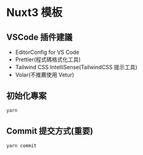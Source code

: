 # Nuxt3 模板

## VSCode 插件建議

- EditorConfig for VS Code
- Prettier(程式碼格式化工具)
- Tailwind CSS IntelliSense(TailwindCSS 提示工具)
- Volar(不推薦使用 Vetur)

## 初始化專案

```bash
yarn
```

## Commit 提交方式(重要)

```bash
yarn commit
```
